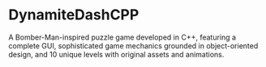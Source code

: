 # DynamiteDashCPP
A Bomber-Man-inspired puzzle game developed in C++, featuring a complete GUI, sophisticated game mechanics grounded in object-oriented design, and 10 unique levels with original assets and animations.
